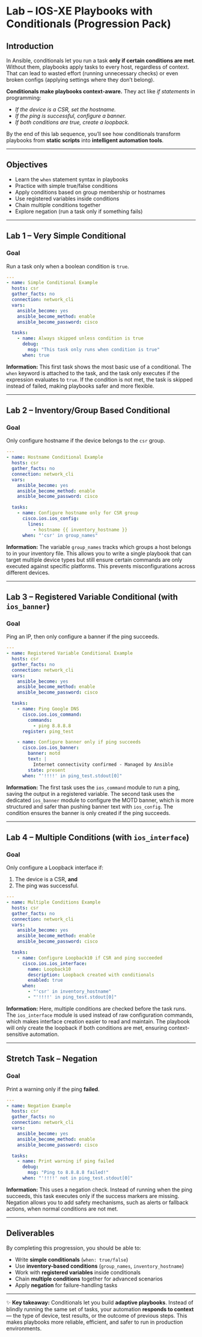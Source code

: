 # Lab – IOS-XE Playbooks with Conditionals (Progression Pack)

## Introduction

In Ansible, conditionals let you run a task **only if certain conditions are met**. Without them, playbooks apply tasks to every host, regardless of context. That can lead to wasted effort (running unnecessary checks) or even broken configs (applying settings where they don’t belong).

**Conditionals make playbooks context-aware.**
They act like *if statements* in programming:

* *If the device is a CSR, set the hostname.*
* *If the ping is successful, configure a banner.*
* *If both conditions are true, create a loopback.*

By the end of this lab sequence, you’ll see how conditionals transform playbooks from **static scripts** into **intelligent automation tools**.

---

## Objectives

* Learn the `when` statement syntax in playbooks
* Practice with simple true/false conditions
* Apply conditions based on group membership or hostnames
* Use registered variables inside conditions
* Chain multiple conditions together
* Explore negation (run a task only if something fails)

---

## Lab 1 – Very Simple Conditional

### Goal

Run a task only when a boolean condition is `true`.

```yaml
---
- name: Simple Conditional Example
  hosts: csr
  gather_facts: no
  connection: network_cli
  vars:
    ansible_become: yes
    ansible_become_method: enable
    ansible_become_password: cisco

  tasks:
    - name: Always skipped unless condition is true
      debug:
        msg: "This task only runs when condition is true"
      when: true
```

**Information:**
This first task shows the most basic use of a conditional. The `when` keyword is attached to the task, and the task only executes if the expression evaluates to `true`. If the condition is not met, the task is skipped instead of failed, making playbooks safer and more flexible.

---

## Lab 2 – Inventory/Group Based Conditional

### Goal

Only configure hostname if the device belongs to the `csr` group.

```yaml
---
- name: Hostname Conditional Example
  hosts: csr
  gather_facts: no
  connection: network_cli
  vars:
    ansible_become: yes
    ansible_become_method: enable
    ansible_become_password: cisco

  tasks:
    - name: Configure hostname only for CSR group
      cisco.ios.ios_config:
        lines:
          - hostname {{ inventory_hostname }}
      when: "'csr' in group_names"
```

**Information:**
The variable `group_names` tracks which groups a host belongs to in your inventory file. This allows you to write a single playbook that can target multiple device types but still ensure certain commands are only executed against specific platforms. This prevents misconfigurations across different devices.

---

## Lab 3 – Registered Variable Conditional (with `ios_banner`)

### Goal

Ping an IP, then only configure a banner if the ping succeeds.

```yaml
---
- name: Registered Variable Conditional Example
  hosts: csr
  gather_facts: no
  connection: network_cli
  vars:
    ansible_become: yes
    ansible_become_method: enable
    ansible_become_password: cisco

  tasks:
    - name: Ping Google DNS
      cisco.ios.ios_command:
        commands:
          - ping 8.8.8.8
      register: ping_test

    - name: Configure banner only if ping succeeds
      cisco.ios.ios_banner:
        banner: motd
        text: |
          Internet connectivity confirmed - Managed by Ansible
        state: present
      when: "'!!!!' in ping_test.stdout[0]"
```

**Information:**
The first task uses the `ios_command` module to run a ping, saving the output in a registered variable. The second task uses the dedicated `ios_banner` module to configure the MOTD banner, which is more structured and safer than pushing banner text with `ios_config`. The condition ensures the banner is only created if the ping succeeds.

---

## Lab 4 – Multiple Conditions (with `ios_interface`)

### Goal

Only configure a Loopback interface if:

1. The device is a CSR, **and**
2. The ping was successful.

```yaml
---
- name: Multiple Conditions Example
  hosts: csr
  gather_facts: no
  connection: network_cli
  vars:
    ansible_become: yes
    ansible_become_method: enable
    ansible_become_password: cisco

  tasks:
    - name: Configure Loopback10 if CSR and ping succeeded
      cisco.ios.ios_interface:
        name: Loopback10
        description: Loopback created with conditionals
        enabled: true
      when:
        - "'csr' in inventory_hostname"
        - "'!!!!' in ping_test.stdout[0]"
```

**Information:**
Here, multiple conditions are checked before the task runs. The `ios_interface` module is used instead of raw configuration commands, which makes interface creation easier to read and maintain. The playbook will only create the loopback if both conditions are met, ensuring context-sensitive automation.

---

## Stretch Task – Negation

### Goal

Print a warning only if the ping **failed**.

```yaml
---
- name: Negation Example
  hosts: csr
  gather_facts: no
  connection: network_cli
  vars:
    ansible_become: yes
    ansible_become_method: enable
    ansible_become_password: cisco

  tasks:
    - name: Print warning if ping failed
      debug:
        msg: "Ping to 8.8.8.8 failed!"
      when: "'!!!!' not in ping_test.stdout[0]"
```

**Information:**
This uses a negation check. Instead of running when the ping succeeds, this task executes only if the success markers are missing. Negation allows you to add safety mechanisms, such as alerts or fallback actions, when normal conditions are not met.

---

## Deliverables

By completing this progression, you should be able to:

* Write **simple conditionals** (`when: true/false`)
* Use **inventory-based conditions** (`group_names`, `inventory_hostname`)
* Work with **registered variables** inside conditionals
* Chain **multiple conditions** together for advanced scenarios
* Apply **negation** for failure-handling tasks

---

✨ **Key takeaway:**
Conditionals let you build **adaptive playbooks**. Instead of blindly running the same set of tasks, your automation **responds to context** — the type of device, test results, or the outcome of previous steps. This makes playbooks more reliable, efficient, and safer to run in production environments.
